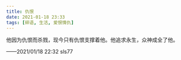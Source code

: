 ```yaml
---
title: 仇恨
date: 2021-01-18 23:33
tags: [碎语, 生活, 爱恨情仇]
---
```


他因为仇恨而杀戮，现今只有仇恨支撑着他。他追求永生，众神成全了他。

——2021/01/18 22:32 sls77
